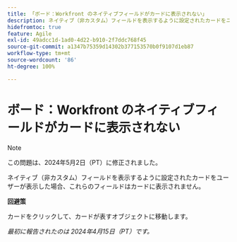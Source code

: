 ```yaml
---
title: 「ボード：Workfront のネイティブフィールドがカードに表示されない」
description: ネイティブ（非カスタム）フィールドを表示するように設定されたカードをユーザーが表示した場合、これらのフィールドはカードに表示されません。
hidefromtoc: true
feature: Agile
exl-id: 49adcc1d-1ad0-4d22-b910-2f7ddc768f45
source-git-commit: a1347b75359d14302b377153570b0f9107d1eb87
workflow-type: tm+mt
source-wordcount: '86'
ht-degree: 100%

---
```


# ボード：Workfront のネイティブフィールドがカードに表示されない

>[!NOTE]
>
>この問題は、2024年5月2日（PT）に修正されました。

ネイティブ（非カスタム）フィールドを表示するように設定されたカードをユーザーが表示した場合、これらのフィールドはカードに表示されません。

**回避策**

カードをクリックして、カードが表すオブジェクトに移動します。

_最初に報告されたのは 2024年4月15日（PT）です。_
